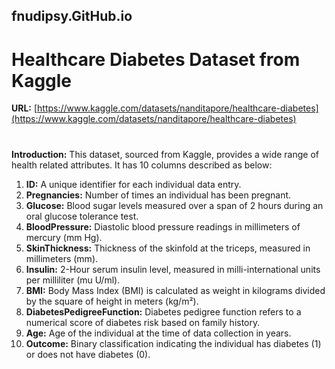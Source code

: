 ## fnudipsy.GitHub.io
# **Healthcare Diabetes Dataset from Kaggle**
**URL:** [https://www.kaggle.com/datasets/nanditapore/healthcare-diabetes](https://www.kaggle.com/datasets/nanditapore/healthcare-diabetes)
#
**Introduction:** This dataset, sourced from Kaggle, provides a wide range of health related attributes. It has 10 columns described as below:
1. **ID:** A unique identifier for each individual data entry.
2. **Pregnancies:** Number of times an individual has been pregnant.
3. **Glucose:** Blood sugar levels measured over a span of 2 hours during an oral glucose tolerance test.
4. **BloodPressure:** Diastolic blood pressure readings in millimeters of mercury (mm Hg).
5. **SkinThickness:** Thickness of the skinfold at the triceps, measured in millimeters (mm).
6. **Insulin:** 2-Hour serum insulin level, measured in milli-international units per milliliter (mu U/ml). 
7. **BMI:** Body Mass Index (BMI) is calculated as weight in kilograms divided by the square of height in meters (kg/m²).
8. **DiabetesPedigreeFunction:** Diabetes pedigree function refers to a numerical score of diabetes risk based on family history.
9. **Age:** Age of the individual at the time of data collection in years.
10. **Outcome:** Binary classification indicating the individual has diabetes (1) or does not have diabetes (0). 
